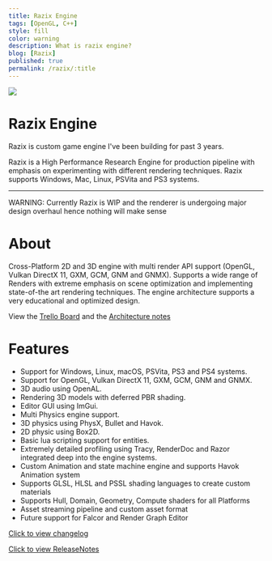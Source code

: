 ```yaml
---
title: Razix Engine
tags: [OpenGL, C++]
style: fill
color: warning
description: What is razix engine?
blog: [Razix]
published: true
permalink: /razix/:title
---
```

![](https://pikachuxxxx.github.io/assets/images/blog/razix/RazixLogo.png)

# Razix Engine

Razix is custom game engine I've been building for past 3 years.

Razix is a High Performance Research Engine for production pipeline with emphasis on experimenting with different rendering techniques. Razix supports Windows, Mac, Linux, PSVita and PS3 systems.

 ---

WARNING: Currently Razix is WIP and the renderer is undergoing major design overhaul hence nothing will make sense

# About
Cross-Platform 2D and 3D engine with multi render API support (OpenGL, Vulkan DirectX 11, GXM, GCM, GNM and GNMX). Supports a wide range of Renders with extreme emphasis on scene optimization and implementing state-of-the art rendering techniques. The engine architecture supports a very educational and optimized design.

View the [Trello Board](https://trello.com/b/yvWKH1Xr/razix-engine) and the [Architecture notes](https://drive.google.com/file/d/1y5ZFf-h02z3cx6WmUzR8giKScvORzmwx/view?usp=sharing)

# Features
- Support for Windows, Linux, macOS, PSVita, PS3 and PS4 systems.
- Support for OpenGL, Vulkan DirectX 11, GXM, GCM, GNM and GNMX.
- 3D audio using OpenAL.
- Rendering 3D models with deferred PBR shading.
- Editor GUI using ImGui.
- Multi Physics engine support.
- 3D physics using PhysX, Bullet and Havok.
- 2D physic using Box2D.
- Basic lua scripting support for entities.
- Extremely detailed profiling using Tracy, RenderDoc and Razor integrated deep into the engine systems.
- Custom Animation and state machine engine and supports Havok Animation system
- Supports GLSL, HLSL and PSSL shading languages to create custom materials
- Supports Hull, Domain, Geometry, Compute shaders for all Platforms
- Asset streaming pipeline and custom asset format
- Future support for Falcor and Render Graph Editor


[Click to view changelog](https://github.com/Pikachuxxxx/Razix/blob/master/Docs/CHANGELOG.md)

[Click to view ReleaseNotes](ttps://github.com/Pikachuxxxx/Razix/blob/master/Docs/ReleaseNotes.md)
